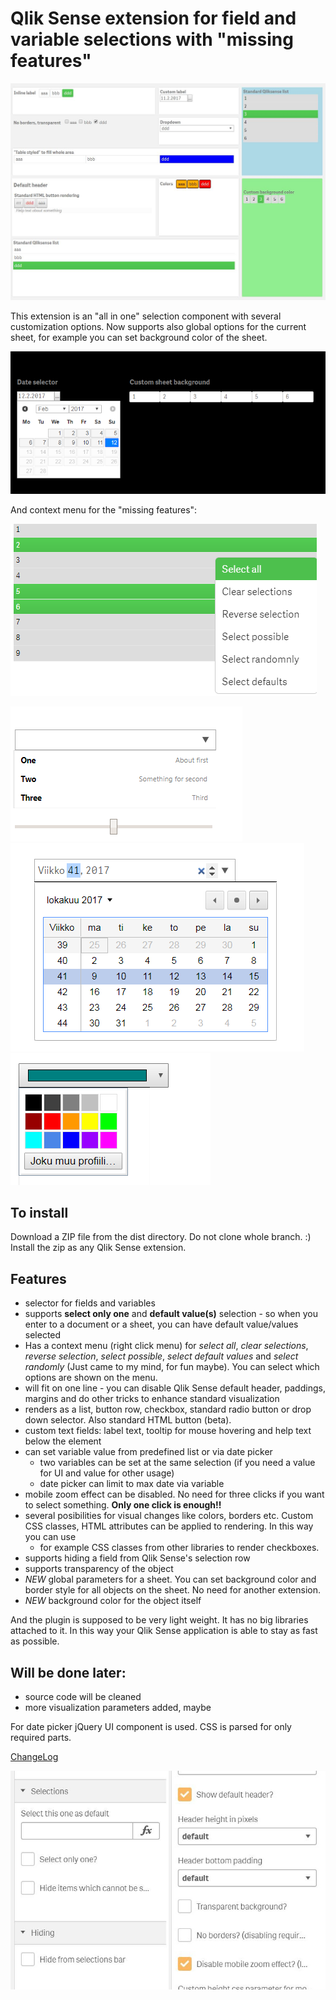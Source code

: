 # Qlik Sense extension for field and variable selections with "missing features"

![Examples](/docs/img/SFSdemo.JPG?raw=true "Examples" )

This extension is an "all in one" selection component with several customization options. Now supports also global options for the current sheet, for example you can set background color of the sheet.

![Settings](/docs/img/SFSselections3.PNG "Visual example" )

And context menu for the "missing features":

![Context menu](/docs/img/contextmenu.PNG "Context menu" )

![HTML5](/docs/img/html5examples.PNG "HTML5 standard inputs" ) ![HTML5](/docs/img/html5examples2.PNG "HTML5 standard inputs" ) ![HTML5](/docs/img/html5Example3.PNG "HTML5 standard inputs" )

## To install
Download a ZIP file from the dist directory. Do not clone whole branch. :) Install the zip as any Qlik Sense extension.

## Features
- selector for fields and variables
- supports **select only one** and **default value(s)** selection - so when you enter to a document or a sheet, you can have default value/values selected
- Has a context menu (right click menu) for _select all_, _clear selections_, _reverse selection_, _select possible_, _select default values_ and _select randomly_ (Just came to my mind, for fun maybe). You can select which options are shown on the menu.
- will fit on one line - you can disable Qlik Sense default header, paddings, margins and do other tricks to enhance standard visualization
- renders as a list, button row, checkbox, standard radio button or drop down selector. Also standard HTML button (beta).
- custom text fields: label text, tooltip for mouse hovering and help text below the element
- can set variable value from predefined list or via date picker
  - two variables can be set at the same selection (if you need a value for UI and value for other usage)
  - date picker can limit to max date via variable
- mobile zoom effect can be disabled. No need for three clicks if you want to select something. **Only one click is enough!!**
- several posibilities for visual changes like colors, borders etc. Custom CSS classes, HTML attributes can be applied to rendering. In this way you can use 
  - for example CSS classes from other libraries to render checkboxes.
- supports hiding a field from Qlik Sense's selection row
- supports transparency of the object
- *NEW* global parameters for a sheet. You can set background color and border style for all objects on the sheet. No need for another extension.
- *NEW* background color for the object itself

And the plugin is supposed to be very light weight. It has no big libraries attached to it. In this way your Qlik Sense application is able to stay as fast as possible.

## Will be done later:
- source code will be cleaned
- more visualization parameters added, maybe

For date picker jQuery UI component is used. CSS is parsed for only required parts.

[ChangeLog](ChangeLog)

![Settings](/docs/img/SFSselections.JPG "Settings examples" )
